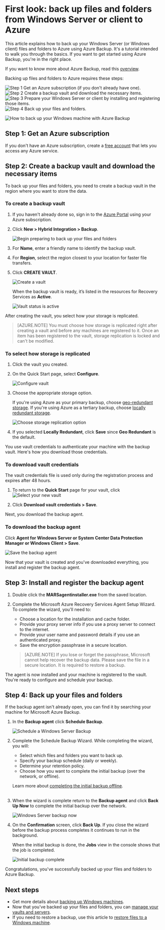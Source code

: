 <properties
   pageTitle="Learn to back up files and folders from Windows to Azure | Microsoft Azure"
   description="Learn how to backup Windows Server data by creating a vault, installing the backup agent, and backing up your files and folders to Azure."
   services="backup"
   documentationCenter=""
   authors="Jim-Parker"
   manager="jwhit"
   editor=""
   keywords="how to backup; how to back up"/>

<tags
   ms.service="backup"
   ms.workload="storage-backup-recovery"
   ms.tgt_pltfrm="na"
   ms.devlang="na"
   ms.topic="hero-article"
   ms.date="04/09/2016"
   ms.author="jimpark;"/>

# First look: back up files and folders from Windows Server or client to Azure

This article explains how to back up your Windows Server (or Windows client) files and folders to Azure using Azure Backup. It's a tutorial intended to walk you through the basics. If you want to get started using Azure Backup, you're in the right place.

If you want to know more about Azure Backup, read this [overview](backup-introduction-to-azure-backup.md).

Backing up files and folders to Azure requires these steps:

![Step 1](./media/backup-try-azure-backup-in-10-mins/step-1.png) Get an Azure subscription (if you don't already have one).<br>
![Step 2](./media/backup-try-azure-backup-in-10-mins/step-2.png) Create a backup vault and download the necessary items.<br>
![Step 3](./media/backup-try-azure-backup-in-10-mins/step-3.png) Prepare your Windows Server or client by installing and registering those items.<br>
![Step 4](./media/backup-try-azure-backup-in-10-mins/step-4.png) Back up your files and folders.


![How to back up your Windows machine with Azure Backup](./media/backup-try-azure-backup-in-10-mins/windows-machine-backup-process.png)

## Step 1: Get an Azure subscription

If you don't have an Azure subscription, create a [free account](https://azure.microsoft.com/free/) that lets you access any Azure service.

## Step 2: Create a backup vault and download the necessary items

To back up your files and folders, you need to create a backup vault in the region where you want to store the data.

### To create a backup vault

1. If you haven't already done so, sign in to the [Azure Portal](https://portal.azure.com/) using your Azure subscription.

2. Click **New > Hybrid Integration > Backup**.

    ![Begin preparing to back up your files and folders](./media/backup-try-azure-backup-in-10-mins/second-blade-backup.png)

3. For **Name**, enter a friendly name to identify the backup vault.

4. For **Region**, select the region closest to your location for faster file transfers.

5. Click **CREATE VAULT**.

    ![Create a vault](./media/backup-try-azure-backup-in-10-mins/demo-vault-name.png)

    When the backup vault is ready, it’s listed in the resources for Recovery Services as **Active**.

    ![Vault status is active](./media/backup-try-azure-backup-in-10-mins/recovery-services-select-vault.png)

After creating the vault, you select how your storage is replicated.

>[AZURE.NOTE] You must choose how storage is replicated right after creating a vault and before any machines are registered to it. Once an item has been registered to the vault, storage replication is locked and can't be modified.

### To select how storage is replicated

1. Click the vault you created.
2. On the Quick Start page, select **Configure**.

    ![Configure vault](./media/backup-try-azure-backup-in-10-mins/configure-vault.png)

3. Choose the appropriate storage option.

    If you're using Azure as your primary backup, choose [geo-redundant storage](../storage/storage-redundancy.md#geo-redundant-storage). If you're using Azure as a tertiary backup, choose [locally redundant storage](../storage/storage-redundancy.md#locally-redundant-storage).

    ![Choose storage replication option](./media/backup-try-azure-backup-in-10-mins/geo-redundant.png)

4. If you selected **Locally Redundant**, click **Save** since **Geo Redundant** is the default.

You use vault credentials to authenticate your machine with the backup vault. Here's how you download those credentials.

### To download vault credentials
The vault credentials file is used only during the registration process and expires after 48 hours.

1. To return to the **Quick Start** page for your vault, click
    ![Select your new vault](./media/backup-try-azure-backup-in-10-mins/quick-start-icon.png)

2. Click **Download vault credentials > Save**.

Next, you download the backup agent.

### To download the backup agent

Click **Agent for Windows Server or System Center Data Protection Manager or Windows Client > Save**.

![Save the backup agent](./media/backup-try-azure-backup-in-10-mins/agent.png)

Now that your vault is created and you've downloaded everything, you install and register the backup agent.

## Step 3: Install and register the backup agent

1. Double click the **MARSagentinstaller.exe** from the saved location.
2. Complete the Microsoft Azure Recovery Services Agent Setup Wizard. To complete the wizard, you'll need to:
    - Choose a location for the installation and cache folder.
    - Provide your proxy server info if you use a proxy server to connect to the internet.
    - Provide your user name and password details if you use an authenticated proxy.
    - Save the encryption passphrase in a secure location.

    >[AZURE.NOTE] If you lose or forget the passphrase, Microsoft cannot help recover the backup data. Please save the file in a secure location. It is required to restore a backup.

The agent is now installed and your machine is registered to the vault. You're ready to configure and schedule your backup.

## Step 4: Back up your files and folders
If the backup agent isn't already open, you can find it by searching your machine for Microsoft Azure Backup.

1. In the **Backup agent** click **Schedule Backup**.

    ![Schedule a Windows Server Backup](./media/backup-try-azure-backup-in-10-mins/snap-in-schedule-backup-closeup.png)

2. Complete the Schedule Backup Wizard. While completing the wizard, you will:

    - Select which files and folders you want to back up.
    - Specify your backup schedule (daily or weekly).
    - Determine your retention policy.
    - Choose how you want to complete the initial backup (over the network, or offline).

    Learn more about [completing the initial backup offline](backup-azure-backup-import-export.md).
<br><br>

3. When the wizard is complete return to the **Backup agent** and click **Back Up Now** to complete the initial backup over the network.

    ![Windows Server backup now](./media/backup-try-azure-backup-in-10-mins/backup-now.png)

4. On the **Confirmation** screen, click **Back Up**. If you close the wizard before the backup process completes it continues to run in the background.

    When the initial backup is done, the **Jobs** view in the console shows that the job is completed.

    ![Initial backup complete](./media/backup-try-azure-backup-in-10-mins/ircomplete.png)

Congratulations, you've successfully backed up your files and folders to Azure Backup.

## Next steps
- Get more details about [backing up Windows machines](backup-configure-vault.md).
- Now that you've backed up your files and folders, you can [manage your vaults and servers](backup-azure-manage-windows-server.md).
- If you need to restore a backup, use this article to [restore files to a Windows machine](backup-azure-restore-windows-server.md).
